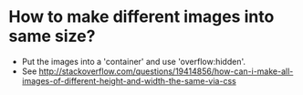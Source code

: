 # How to make different images into same size?
  -   Put the images into a 'container' and use 'overflow:hidden'.
  -   See http://stackoverflow.com/questions/19414856/how-can-i-make-all-images-of-different-height-and-width-the-same-via-css
